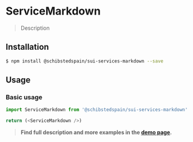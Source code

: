 # ServiceMarkdown

> Description

<!-- ![](./assets/preview.png) -->

## Installation

```sh
$ npm install @schibstedspain/sui-services-markdown --save
```

## Usage

### Basic usage
```js
import ServiceMarkdown from '@schibstedspain/sui-services-markdown'

return (<ServiceMarkdown />)
```


> **Find full description and more examples in the [demo page](#).**